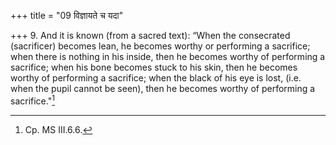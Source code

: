 +++
title = "09 विज्ञायते च यदा"

+++
9. And it is known (from a sacred text): “When the consecrated (sacrificer) becomes lean, he becomes worthy or performing a sacrifice; when there is nothing in his inside, then he becomes worthy of performing a sacrifice; when his bone becomes stuck to his skin, then he becomes worthy of performing a sacrifice; when the black of his eye is lost, (i.e. when the pupil cannot be seen), then he becomes worthy of performing a sacrifice."[^1]  


[^1]: Cp. MS III.6.6.  
